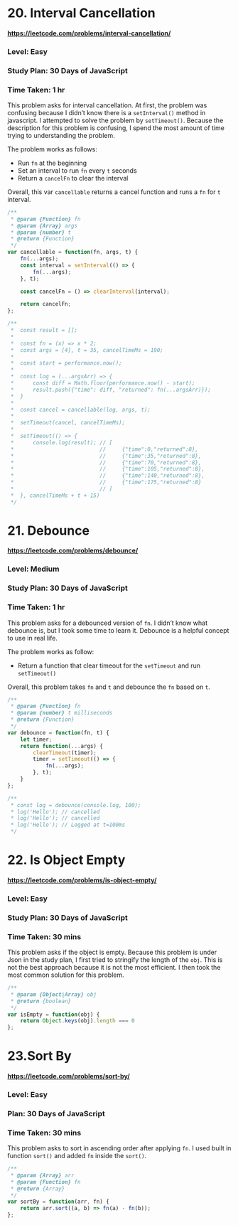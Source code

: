 # 20. Interval Cancellation
#### https://leetcode.com/problems/interval-cancellation/
### Level: Easy
### Study Plan: 30 Days of JavaScript
### Time Taken: 1 hr

This problem asks for interval cancellation. At first, the problem was confusing because I didn’t know there is a `setInterval()` method in javascript. I attempted to solve the problem by `setTimeout()`. Because the description for this problem is confusing, I spend the most amount of time trying to understanding the problem. 

The problem works as follows:
- Run `fn` at the beginning
- Set an interval to run `fn` every `t` seconds
- Return a `cancelFn` to clear the interval

Overall, this var `cancellable` returns a cancel function and runs a `fn` for `t` interval. 

```javascript
/**
 * @param {Function} fn
 * @param {Array} args
 * @param {number} t
 * @return {Function}
 */
var cancellable = function(fn, args, t) {
    fn(...args);
    const interval = setInterval(() => {
        fn(...args);
    }, t);

    const cancelFn = () => clearInterval(interval);

    return cancelFn;
};

/**
 *  const result = [];
 *
 *  const fn = (x) => x * 2;
 *  const args = [4], t = 35, cancelTimeMs = 190;
 *
 *  const start = performance.now();
 *
 *  const log = (...argsArr) => {
 *      const diff = Math.floor(performance.now() - start);
 *      result.push({"time": diff, "returned": fn(...argsArr)});
 *  }
 *       
 *  const cancel = cancellable(log, args, t);
 *
 *  setTimeout(cancel, cancelTimeMs);
 *   
 *  setTimeout(() => {
 *      console.log(result); // [
 *                           //     {"time":0,"returned":8},
 *                           //     {"time":35,"returned":8},
 *                           //     {"time":70,"returned":8},
 *                           //     {"time":105,"returned":8},
 *                           //     {"time":140,"returned":8},
 *                           //     {"time":175,"returned":8}
 *                           // ]
 *  }, cancelTimeMs + t + 15)    
 */
```
# 21. Debounce
#### https://leetcode.com/problems/debounce/
### Level: Medium
### Study Plan: 30 Days of JavaScript
### Time Taken: 1 hr

This problem asks for a debounced version of `fn`. I didn’t know what debounce is, but I took some time to learn it. Debounce is a helpful concept to use in real life. 

The problem works as follow:

- Return a function that clear timeout for the `setTimeout` and run `setTimeout()`

Overall, this problem takes `fn` and `t` and debounce the `fn` based on `t`.

```javascript
/**
 * @param {Function} fn
 * @param {number} t milliseconds
 * @return {Function}
 */
var debounce = function(fn, t) {
    let timer;
    return function(...args) {
        clearTimeout(timer);
        timer = setTimeout(() => {
            fn(...args);
        }, t);
    }
};

/**
 * const log = debounce(console.log, 100);
 * log('Hello'); // cancelled
 * log('Hello'); // cancelled
 * log('Hello'); // Logged at t=100ms
 */
```

# 22. Is Object Empty
#### https://leetcode.com/problems/is-object-empty/
### Level: Easy
### Study Plan: 30 Days of JavaScript
### Time Taken: 30 mins

This problem asks if the object is empty. Because this problem is under Json in the study plan, I first tried to stringify the length of the `obj`. This is not the best approach because it is not the most efficient. I then took the most common solution for this problem.

```javascript
/**
 * @param {Object|Array} obj
 * @return {boolean}
 */
var isEmpty = function(obj) {
    return Object.keys(obj).length === 0
};
```
# 23.Sort By
#### https://leetcode.com/problems/sort-by/
### Level: Easy
### Plan: 30 Days of JavaScript
### Time Taken: 30 mins

This problem asks to sort in ascending order after applying `fn`.  I used built in function `sort()` and added `fn` inside the `sort()`. 

```javascript
/**
 * @param {Array} arr
 * @param {Function} fn
 * @return {Array}
 */
var sortBy = function(arr, fn) {
    return arr.sort((a, b) => fn(a) - fn(b));
};
```